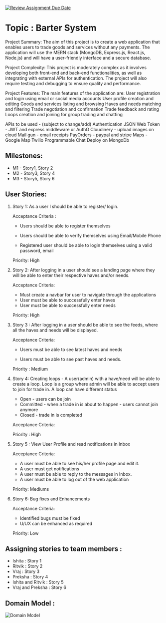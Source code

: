 [![Review Assignment Due Date](https://classroom.github.com/assets/deadline-readme-button-24ddc0f5d75046c5622901739e7c5dd533143b0c8e959d652212380cedb1ea36.svg)](https://classroom.github.com/a/0wrsx4Jb)
# Topic : Barter System
Project Summary:
The aim of this project is to create a web application that enables users to trade goods and services without any payments. The application will use the MERN stack (MongoDB, Express.js, React.js, Node.js) and will have a user-friendly interface and a secure database.

Project Complexity:
This project is moderately complex as it involves developing both front-end and back-end functionalities, as well as integrating with external APIs for authentication. The project will also require testing and debugging to ensure quality and performance.

Project Features:
The main features of the application are:
User registration and login using email or social media accounts
User profile creation and editing
Goods and services listing and browsing
Haves and needs matching and filtering
Trade negotiation and confirmation
Trade feedback and rating
Loops creation and joining for group trading and chatting

APIs to be used - (subject to change/add)
Authentication 
JSON Web Token - JWT and express middleware or AuthO
Cloudinery - upload images on cloud
Mail gun - email receipts
PayOrders - paypal and stripe
Maps - Google Map
Twilio Programmable Chat
Deploy on MongoDb



## Milestones:
- M1 - Story1, Story 2
- M2 - Story3, Story 4
- M3 - Story5, Story 6


## User Stories:

1. Story 1: As a user I should be able to register/ login.

    Acceptance Criteria : 

    - Users should be able to register themselves 

    - Users should be able to verify themselves using Email/Mobile Phone

    - Registered user should be able to login themselves using a valid password, email 


    Priority: High

2. Story 2: After logging in a user should see a landing page where they will be able to  enter their respective  haves and/or needs.

    Acceptance Criteria:

    - Must create a navbar for user to navigate through the applications
    - User must be able to successfully enter haves
    - User must be able to successfully enter needs


    Priority: High

3. Story 3 : After logging in a user should be able to see the feeds, where all the haves and needs will be displayed.

    Acceptance Criteria:
    - Users must be able to see latest haves and needs

    - Users must be able to see past haves and needs.

    Priority : Medium

3. Story 4:
    Creating loops - 
    A user(admin) with a have/need will be able to create a loop. Loop is a group where admin will be able to accept users to join for trade in. A loop can have different status
    - Open - users can be join 
    - Committed - when a trade in is about to happen - users cannot join anymore
    - Closed - trade in is completed
    
    Acceptance Criteria:

    Priority : High


5. Story 5 : View User Profile and read notifications in Inbox

    Acceptance Criteria:
    - A user must be able to see his/her profile page and edit it.
    - A user must get notifications
    - A user must be able to reply to the messages in Inbox.
    - A user must be able to log out of the web application

    
    Priority: Mediums	


6. Story 6: Bug fixes and Enhancements

    Acceptance Criteria:
    - Identified bugs must be fixed
    - U/UX can be enhanced as required

    Priority: Low

## Assigning stories to team members :
- Ishita : Story 1
- Ritvik : Story 2
- Vraj : Story 3
- Preksha : Story 4
- Ishita and Ritvik : Story 5
- Vraj and Preksha : Story 6

## Domain Model :

![Domain Model](images/diagram-domain-driven.jpeg)
